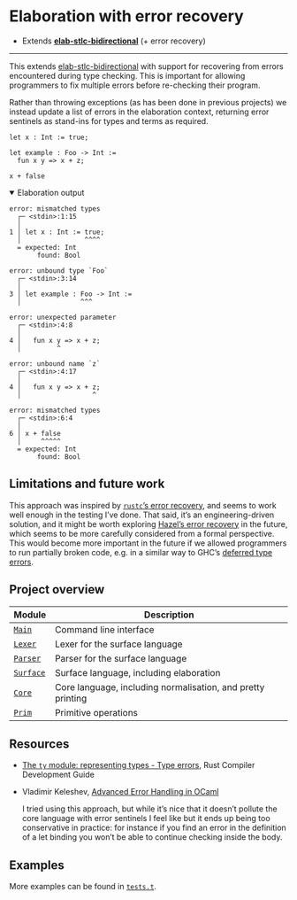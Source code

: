 # Elaboration with error recovery

- Extends [**elab-stlc-bidirectional**](../elab-stlc-bidirectional) (+ error recovery)

---

This extends [elab-stlc-bidirectional](../elab-stlc-bidirectional) with support for
recovering from errors encountered during type checking. This is important for
allowing programmers to fix multiple errors before re-checking their program.

Rather than throwing exceptions (as has been done in previous projects) we
instead update a list of errors in the elaboration context, returning error
sentinels as stand-ins for types and terms as required.

<!-- $MDX file=examples/readme.txt -->
```
let x : Int := true;

let example : Foo -> Int :=
  fun x y => x + z;

x + false
```

<details open="true">
<summary>Elaboration output</summary>

<!-- $MDX file=examples/readme.stderr -->
```
error: mismatched types
  ┌─ <stdin>:1:15
  │
1 │ let x : Int := true;
  │                ^^^^
  = expected: Int
       found: Bool

error: unbound type `Foo`
  ┌─ <stdin>:3:14
  │
3 │ let example : Foo -> Int :=
  │               ^^^

error: unexpected parameter
  ┌─ <stdin>:4:8
  │
4 │   fun x y => x + z;
  │         ^

error: unbound name `z`
  ┌─ <stdin>:4:17
  │
4 │   fun x y => x + z;
  │                  ^

error: mismatched types
  ┌─ <stdin>:6:4
  │
6 │ x + false
  │     ^^^^^
  = expected: Int
       found: Bool
```

</details>

## Limitations and future work

This approach was inspired by [`rustc`’s error recovery](https://rustc-dev-guide.rust-lang.org/ty.html#type-errors),
and seems to work well enough in the testing I’ve done. That said, it’s an
engineering-driven solution, and it might be worth exploring [Hazel’s error recovery](https://doi.org/10.1145/3632910)
in the future, which seems to be more carefully considered from a formal perspective.
This would become more important in the future if we allowed programmers to run
partially broken code, e.g. in a similar way to GHC’s [deferred type errors](https://ghc.gitlab.haskell.org/ghc/doc/users_guide/exts/defer_type_errors.html).

## Project overview

| Module        | Description                             |
| ------------- | --------------------------------------- |
| [`Main`]      | Command line interface                  |
| [`Lexer`]     | Lexer for the surface language          |
| [`Parser`]    | Parser for the surface language         |
| [`Surface`]   | Surface language, including elaboration |
| [`Core`]      | Core language, including normalisation, and pretty printing |
| [`Prim`]      | Primitive operations                    |

[`Main`]: ./main.ml
[`Lexer`]: ./lexer.ml
[`Parser`]: ./parser.mly
[`Surface`]: ./surface.ml
[`Core`]: ./core.ml
[`Prim`]: ./prim.ml

## Resources

- [The `ty` module: representing types - Type errors](https://rustc-dev-guide.rust-lang.org/ty.html#type-errors),
  Rust Compiler Development Guide

- Vladimir Keleshev, [Advanced Error Handling in OCaml](https://keleshev.com/advanced-error-handling-in-ocaml)

  I tried using this approach, but while it’s nice that it doesn’t pollute the
  core language with error sentinels I feel like but it ends up being too
  conservative in practice: for instance if you find an error in the definition
  of a let binding you won’t be able to continue checking inside the body.

## Examples

More examples can be found in [`tests.t`](tests.t).
